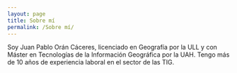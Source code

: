 ```yaml
---
layout: page
title: Sobre mí
permalink: /Sobre mí/
---
```


Soy Juan Pablo Orán Cáceres, licenciado en Geografía por la ULL y con Máster en Tecnologías de la Información Geográfica por la UAH. Tengo más de 10 años de experiencia laboral en el sector de las TIG. 


